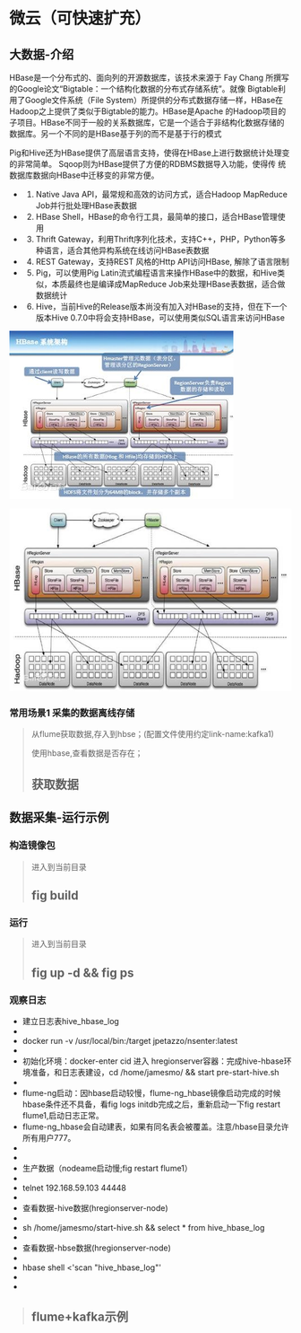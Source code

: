 微云（可快速扩充）
====================

大数据-介绍
---------------------

HBase是一个分布式的、面向列的开源数据库，该技术来源于 Fay Chang 所撰写的Google论文“Bigtable：一个结构化数据的分布式存储系统”。就像
Bigtable利用了Google文件系统（File System）所提供的分布式数据存储一样，HBase在Hadoop之上提供了类似于Bigtable的能力。HBase是Apache
的Hadoop项目的子项目。HBase不同于一般的关系数据库，它是一个适合于非结构化数据存储的数据库。另一个不同的是HBase基于列的而不是基于行的模式

Pig和Hive还为HBase提供了高层语言支持，使得在HBase上进行数据统计处理变的非常简单。 Sqoop则为HBase提供了方便的RDBMS数据导入功能，使得传
统数据库数据向HBase中迁移变的非常方便。

* 1. Native Java API，最常规和高效的访问方式，适合Hadoop MapReduce Job并行批处理HBase表数据
* 2. HBase Shell，HBase的命令行工具，最简单的接口，适合HBase管理使用
* 3. Thrift Gateway，利用Thrift序列化技术，支持C++，PHP，Python等多种语言，适合其他异构系统在线访问HBase表数据
* 4. REST Gateway，支持REST 风格的Http API访问HBase, 解除了语言限制
* 5. Pig，可以使用Pig Latin流式编程语言来操作HBase中的数据，和Hive类似，本质最终也是编译成MapReduce Job来处理HBase表数据，适合做数据统计
* 6. Hive，当前Hive的Release版本尚没有加入对HBase的支持，但在下一个版本Hive 0.7.0中将会支持HBase，可以使用类似SQL语言来访问HBase

![alt 架构图](resource/hbase-example2.jpg "架构图")

![alt 架构图](resource/hbase-example.jpg "架构图")


### 常用场景1 采集的数据离线存储

> 从flume获取数据,存入到hbse；(配置文件使用约定link-name:kafka1)
>
> 使用hbase,查看数据是否存在；
>
> ## 获取数据

数据采集-运行示例
---------------------
### 构造镜像包
> 进入到当前目录
> ## fig build
### 运行
> 进入到当前目录
> ## fig up -d && fig ps
### 观察日志
>
* 建立日志表hive_hbase_log
*
* docker run -v /usr/local/bin:/target jpetazzo/nsenter:latest
*
* 初始化环境：docker-enter cid 进入 hregionserver容器：完成hive-hbase环境准备，和日志表建设，cd /home/jamesmo/ && start pre-start-hive.sh
*
* flume-ng启动：因hbase启动较慢，flume-ng_hbase镜像启动完成的时候hbase条件还不具备，看fig logs initdb完成之后，重新启动一下fig restart flume1,启动日志正常。
* flume-ng_hbase会自动建表，如果有同名表会被覆盖。注意/hbase目录允许所有用户777。
*
*
* 生产数据（nodeame启动慢;fig restart flume1）
* 
* telnet 192.168.59.103 44448
*
* 查看数据-hive数据(hregionserver-node)
*
* sh /home/jamesmo/start-hive.sh  && select * from hive_hbase_log
*
* 查看数据-hbse数据(hregionserver-node)
*
* hbase shell <'scan "hive_hbase_log"'
*
*
> ## flume+kafka示例
